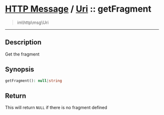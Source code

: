 # [HTTP Message](http.md) / [Uri](http-Uri.md) :: getFragment
 > im\http\msg\Uri
____

## Description
Get the fragment

## Synopsis
```php
getFragment(): null|string
```

## Return
This will return `NULL` if there is no fragment defined
